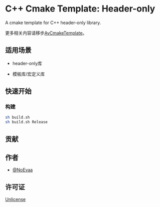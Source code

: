 # C++ Cmake Template: Header-only

A cmake template for C++ header-only library.

更多相关内容请移步[AyCmakeTemplate](https://gitee.com/ayin-tech/ay-cmake-template)。

## 适用场景

- header-only库

- 模板库/宏定义库

## 快速开始

### 构建

```bash
sh build.sh
sh build.sh Release
```

## 贡献

## 作者

- [@NoEvaa](https://github.com/NoEvaa)

## 许可证

[Unlicense](LICENSE)

